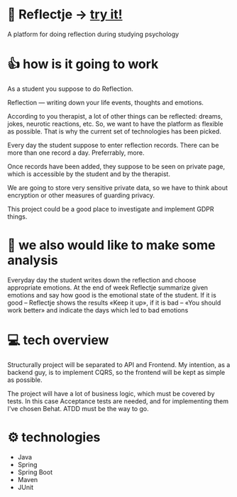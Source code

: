 # 🎩 Reflectje → [try it!]
A platform for doing reflection during studying psychology


# 👍 how is it going to work
As a student you suppose to do Reflection. 

Reflection — writing down your life events, thoughts and emotions. 

According to you therapist, a lot of other things can be reflected: dreams, jokes, neurotic reactions, etc.
So, we want to have the platform as flexible as possible. That is why the current set of technologies has been picked. 

Every day the student suppose to enter reflection records. There can be more than one record a day. Preferrably, more. 

Once records have been added, they suppose to be seen on private page, which is accessible by the student and by the therapist. 

We are going to store very sensitive private data, so we have to think about encryption or other measures of guarding privacy.

This project could be a good place to investigate and implement GDPR things.

# 🍿 we also would like to make some analysis
Everyday day the student writes down the reflection and choose appropriate emotions. At the end of week Reflectje summarize given emotions and say how good is the emotional state of the student. 
If it is good – Reflectje shows the  results «Keep it up», if it is bad – «You should work better» and indicate the days which led to bad emotions


# 💻 tech overview
Structurally project will be separated to API and Frontend. My intention, as a backend guy, is to implement CQRS, so the frontend will be kept as simple as possible. 

The project will have a lot of business logic, which must be covered by tests. In this case Acceptance tests are needed, and for implementing them I've chosen Behat. ATDD must be the way to go. 


# ⚙ technologies
- Java
- Spring
- Spring Boot
- Maven
- JUnit



[try it!]: https://reflectje.herokuapp.com